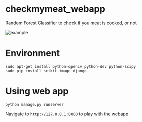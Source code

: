 # checkmymeat_webapp
Random Forest Classifier to check if you meat is cooked, or not

![example](http://i.imgur.com/fWveRc9.png)

# Environment
```
sudo apt-get install python-opencv python-dev python-scipy
sudo pip install scikit-image django
```

# Using web app
```
python manage.py runserver
```

Navigate to `http://127.0.0.1:8000` to play with the webapp